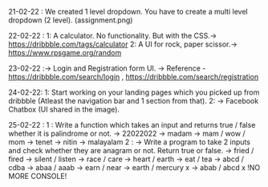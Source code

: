 21-02-22 : We created 1 level dropdown. You have to create a multi level dropdown (2 level). (assignment.png)



22-02-22 :  1: A calculator. No functionality. But with the CSS.-> https://dribbble.com/tags/calculator
            2: A UI for rock, paper scissor.-> https://www.rpsgame.org/random
            
            
            
 23-02-22 :-> Login and Registration form UI.
           -> Reference - https://dribbble.com/search/login , https://dribbble.com/search/registration
           
           
           
 24-02-22: 1: Start working on your landing pages which you picked up from dribbble (Atleast the navigation bar and 1 section from that).
           2: -> Facebook Chatbox (UI shared in the image).        
           
           
           
           
           
 25-02-22 :  1 : Write a function which takes an input and returns true / false whether it is palindrome or not.
             -> 22022022 -> madam -> mam / wow / mom -> tenet -> nitin -> malayalam
              2 : -> Write a program to take 2 inputs and check whether they are anagram or not.    Return true or false. -> fried / fired -> silent / listen -> race / care -> heart / earth -> eat / tea -> abcd / cdba -> abaa / aaab -> earn / near -> earth / mercury x -> abab / abcd x
                !NO MORE CONSOLE!
